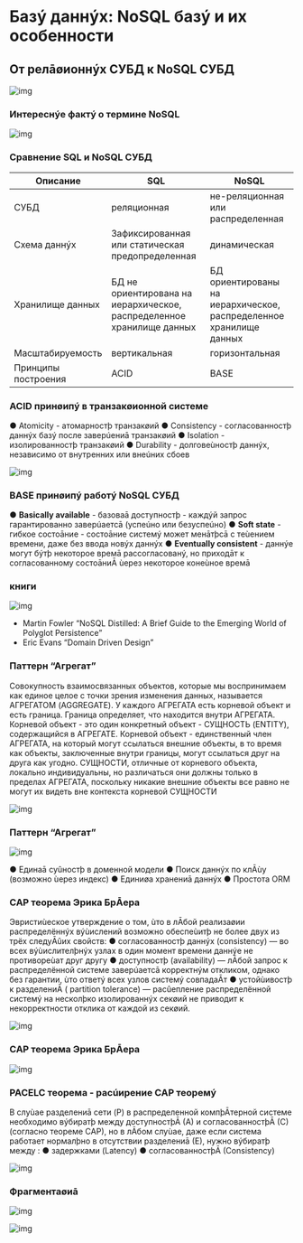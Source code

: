 # Базý даннýх: NoSQL базý и их особенности

## От релāøионнýх СУБД к NoSQL СУБД

![img](https://github.com/IlyaGall/C-/blob/main/34%20%D0%91%D0%B0%D0%B7%D1%8B%20%D0%B4%D0%B0%D0%BD%D0%BD%D1%8B%D1%85%20NoSQL%20%D0%B1%D0%B0%D0%B7%D1%8B%20%D0%B8%20%D0%B8%D1%85%20%D0%BE%D1%81%D0%BE%D0%B1%D0%B5%D0%BD%D0%BD%D0%BE%D1%81%D1%82%D0%B8/IMG/1.JPG)

### Интереснýе фактý о термине NoSQL

![img](https://github.com/IlyaGall/C-/blob/main/34%20%D0%91%D0%B0%D0%B7%D1%8B%20%D0%B4%D0%B0%D0%BD%D0%BD%D1%8B%D1%85%20NoSQL%20%D0%B1%D0%B0%D0%B7%D1%8B%20%D0%B8%20%D0%B8%D1%85%20%D0%BE%D1%81%D0%BE%D0%B1%D0%B5%D0%BD%D0%BD%D0%BE%D1%81%D1%82%D0%B8/IMG/2.JPG)

### Сравнение SQL и NoSQL СУБД


| Описание | SQL | NoSQL |
| -------- | --- | ----- |
| CУБД | реляционная | не-реляционная или распределенная |
| Схема даннýх | Зафиксированная или статическая предопределенная | динамическая |
| Хранилище данных | БД не ориентирована на иерархическое, распределенное хранилище данных | БД ориентированы на иерархическое, распределенное хранилище данных |
| Масштабируемость | вертикальная | горизонтальная |
| Принципы построения | ACID | BASE |

### ACID принøипý в транзакøионной системе
● Atomicity - атомарностþ транзакøий
● Consistency - согласованностþ даннýх базý после заверúениā транзакøий
● Isolation - изолированностþ транзакøий
● Durability - долговеùностþ даннýх, независимо от внутренних или внеúних сбоев

![img](https://github.com/IlyaGall/C-/blob/main/34%20%D0%91%D0%B0%D0%B7%D1%8B%20%D0%B4%D0%B0%D0%BD%D0%BD%D1%8B%D1%85%20NoSQL%20%D0%B1%D0%B0%D0%B7%D1%8B%20%D0%B8%20%D0%B8%D1%85%20%D0%BE%D1%81%D0%BE%D0%B1%D0%B5%D0%BD%D0%BD%D0%BE%D1%81%D1%82%D0%B8/IMG/3.JPG)

### BASE принøипý работý NoSQL СУБД
● **Basically available** - базоваā доступностþ - каждýй запрос гарантированно заверúаетсā (успеúно или безуспеúно)
● **Soft state** - гибкое состоāние - состоāние системý может менāтþсā с теùением времени, даже без ввода новýх даннýх
● **Eventually consistent** - даннýе могут бýтþ некоторое времā рассогласованý, но приходāт к согласованному состоāниĀ ùерез некоторое конеùное времā

### книги

![img](https://github.com/IlyaGall/C-/blob/main/34%20%D0%91%D0%B0%D0%B7%D1%8B%20%D0%B4%D0%B0%D0%BD%D0%BD%D1%8B%D1%85%20NoSQL%20%D0%B1%D0%B0%D0%B7%D1%8B%20%D0%B8%20%D0%B8%D1%85%20%D0%BE%D1%81%D0%BE%D0%B1%D0%B5%D0%BD%D0%BD%D0%BE%D1%81%D1%82%D0%B8/IMG/4.JPG)

* Martin Fowler “NoSQL Distilled: A Brief Guide to the Emerging World of Polyglot Persistence”
* Eric Evans “Domain Driven Design”


### Паттерн “Агрегат” 

Совокупность взаимосвязанных объектов, которые мы воспринимаем как единое целое с точки зрения изменения данных, называется АГРЕГАТОМ (AGGREGATE). У каждого АГРЕГАТА есть корневой объект и есть граница. Граница определяет, что находится внутри АГРЕГАТА. Корневой объект - это один конкретный объект - СУЩНОСТЬ (ENTITY), содержащийся в АГРЕГАТЕ. Корневой объект - единственный член АГРЕГАТА, на который могут ссылаться внешние объекты, в то время как объекты, заключенные внутри границы, могут ссылаться друг на друга как угодно. СУЩНОСТИ, отличные от корневого объекта, локально индивидуальны, но различаться они должны только в пределах АГРЕГАТА, поскольку никакие внешние объекты все равно не могут их видеть вне контекста корневой СУЩНОСТИ

![img](https://github.com/IlyaGall/C-/blob/main/34%20%D0%91%D0%B0%D0%B7%D1%8B%20%D0%B4%D0%B0%D0%BD%D0%BD%D1%8B%D1%85%20NoSQL%20%D0%B1%D0%B0%D0%B7%D1%8B%20%D0%B8%20%D0%B8%D1%85%20%D0%BE%D1%81%D0%BE%D0%B1%D0%B5%D0%BD%D0%BD%D0%BE%D1%81%D1%82%D0%B8/IMG/5.JPG)


### Паттерн “Агрегат”

![img](https://github.com/IlyaGall/C-/blob/main/34%20%D0%91%D0%B0%D0%B7%D1%8B%20%D0%B4%D0%B0%D0%BD%D0%BD%D1%8B%D1%85%20NoSQL%20%D0%B1%D0%B0%D0%B7%D1%8B%20%D0%B8%20%D0%B8%D1%85%20%D0%BE%D1%81%D0%BE%D0%B1%D0%B5%D0%BD%D0%BD%D0%BE%D1%81%D1%82%D0%B8/IMG/6.JPG)

● Единаā суûностþ в доменной модели
● Поиск даннýх по клĀùу (возможно ùерез индекс)
● Единиøа хранениā даннýх
● Простота ORM

### CAP теорема Эрика БрĀера
Эвристиùеское утверждение о том, ùто в лĀбой реализаøии распределённýх вýùислений возможно обеспеùитþ не более двух из трёх следуĀûих свойств:
● согласованностþ даннýх (consistency) — во всех вýùислителþнýх узлах в один момент времени даннýе не противореùат друг другу
● доступностþ (availability) — лĀбой запрос к распределённой системе заверúаетсā корректнýм откликом, однако без гарантии, ùто ответý всех узлов системý совпадаĀт
● устойùивостþ к разделениĀ ( partition tolerance) — расûепление распределённой системý на несколþко изолированнýх секøий не приводит к некорректности отклика от каждой из секøий.

![img](https://github.com/IlyaGall/C-/blob/main/34%20%D0%91%D0%B0%D0%B7%D1%8B%20%D0%B4%D0%B0%D0%BD%D0%BD%D1%8B%D1%85%20NoSQL%20%D0%B1%D0%B0%D0%B7%D1%8B%20%D0%B8%20%D0%B8%D1%85%20%D0%BE%D1%81%D0%BE%D0%B1%D0%B5%D0%BD%D0%BD%D0%BE%D1%81%D1%82%D0%B8/IMG/7.JPG)

### CAP теорема Эрика БрĀера

![img](https://github.com/IlyaGall/C-/blob/main/34%20%D0%91%D0%B0%D0%B7%D1%8B%20%D0%B4%D0%B0%D0%BD%D0%BD%D1%8B%D1%85%20NoSQL%20%D0%B1%D0%B0%D0%B7%D1%8B%20%D0%B8%20%D0%B8%D1%85%20%D0%BE%D1%81%D0%BE%D0%B1%D0%B5%D0%BD%D0%BD%D0%BE%D1%81%D1%82%D0%B8/IMG/8.JPG)

### PACELC теорема - расúирение CAP теоремý

В слуùае разделениā сети (P) в распределенной компþĀтерной системе необходимо вýбиратþ между доступностþĀ (A) и согласованностþĀ (C) (согласно теореме CAP), но в лĀбом слуùае, даже если система работает нормалþно в отсутствии разделениā (E), нужно вýбиратþ между :
● задержками (Latency)
● согласованностþĀ (Consistency)

![img](https://github.com/IlyaGall/C-/blob/main/34%20%D0%91%D0%B0%D0%B7%D1%8B%20%D0%B4%D0%B0%D0%BD%D0%BD%D1%8B%D1%85%20NoSQL%20%D0%B1%D0%B0%D0%B7%D1%8B%20%D0%B8%20%D0%B8%D1%85%20%D0%BE%D1%81%D0%BE%D0%B1%D0%B5%D0%BD%D0%BD%D0%BE%D1%81%D1%82%D0%B8/IMG/9.JPG)

### Фрагментаøиā

![img](https://github.com/IlyaGall/C-/blob/main/34%20%D0%91%D0%B0%D0%B7%D1%8B%20%D0%B4%D0%B0%D0%BD%D0%BD%D1%8B%D1%85%20NoSQL%20%D0%B1%D0%B0%D0%B7%D1%8B%20%D0%B8%20%D0%B8%D1%85%20%D0%BE%D1%81%D0%BE%D0%B1%D0%B5%D0%BD%D0%BD%D0%BE%D1%81%D1%82%D0%B8/IMG/10.JPG)

![img](https://github.com/IlyaGall/C-/blob/main/34%20%D0%91%D0%B0%D0%B7%D1%8B%20%D0%B4%D0%B0%D0%BD%D0%BD%D1%8B%D1%85%20NoSQL%20%D0%B1%D0%B0%D0%B7%D1%8B%20%D0%B8%20%D0%B8%D1%85%20%D0%BE%D1%81%D0%BE%D0%B1%D0%B5%D0%BD%D0%BD%D0%BE%D1%81%D1%82%D0%B8/IMG/11.JPG)













































































